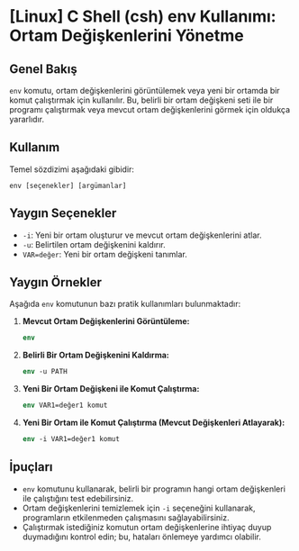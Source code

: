 # [Linux] C Shell (csh) env Kullanımı: Ortam Değişkenlerini Yönetme

## Genel Bakış
`env` komutu, ortam değişkenlerini görüntülemek veya yeni bir ortamda bir komut çalıştırmak için kullanılır. Bu, belirli bir ortam değişkeni seti ile bir programı çalıştırmak veya mevcut ortam değişkenlerini görmek için oldukça yararlıdır.

## Kullanım
Temel sözdizimi aşağıdaki gibidir:

```
env [seçenekler] [argümanlar]
```

## Yaygın Seçenekler
- `-i`: Yeni bir ortam oluşturur ve mevcut ortam değişkenlerini atlar.
- `-u`: Belirtilen ortam değişkenini kaldırır.
- `VAR=değer`: Yeni bir ortam değişkeni tanımlar.

## Yaygın Örnekler
Aşağıda `env` komutunun bazı pratik kullanımları bulunmaktadır:

1. **Mevcut Ortam Değişkenlerini Görüntüleme:**
   ```csh
   env
   ```

2. **Belirli Bir Ortam Değişkenini Kaldırma:**
   ```csh
   env -u PATH
   ```

3. **Yeni Bir Ortam Değişkeni ile Komut Çalıştırma:**
   ```csh
   env VAR1=değer1 komut
   ```

4. **Yeni Bir Ortam ile Komut Çalıştırma (Mevcut Değişkenleri Atlayarak):**
   ```csh
   env -i VAR1=değer1 komut
   ```

## İpuçları
- `env` komutunu kullanarak, belirli bir programın hangi ortam değişkenleri ile çalıştığını test edebilirsiniz.
- Ortam değişkenlerini temizlemek için `-i` seçeneğini kullanarak, programların etkilenmeden çalışmasını sağlayabilirsiniz.
- Çalıştırmak istediğiniz komutun ortam değişkenlerine ihtiyaç duyup duymadığını kontrol edin; bu, hataları önlemeye yardımcı olabilir.